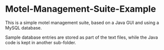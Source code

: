 # Motel-Management-Suite-Example
This is a simple motel management suite, based on a Java GUI and using a MySQL database.

Sample database entries are stored as part of the text files, while the Java code is kept in another sub-folder.
